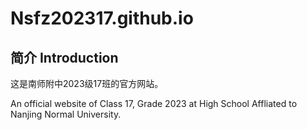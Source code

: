 # Nsfz202317.github.io

## 简介 Introduction

这是南师附中2023级17班的官方网站。

An official website of Class 17, Grade 2023 at High School Affliated to Nanjing Normal University.
